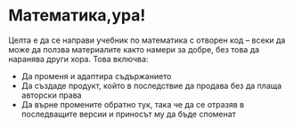 # Математика,ура!

Целта е да се направи учебник по математика с отворен код – всеки да може да ползва материалите както намери за добре, без това да наранява други хора. Това включва:
- Да променя и адаптира съдържанието
- Да създаде продукт, който в последствие да продава без да плаща авторски права
- Да върне промените обратно тук, така че да се отразяв в последващите версии и приносът му да бъде споменат

